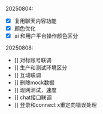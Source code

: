 20250804:
- [x] 复用聊天内容功能
- [x] 颜色优化
- [x] ai 和用户平台操作颜色区分

20250808:
- [] 对标账号联调
- [] 生产和测试环境区分
- [] 互动联调
- [] 删除mock数据
- [] 现网测试，速度
- [] chat接口联调
- [] 登录和connect x重定向错误处理


